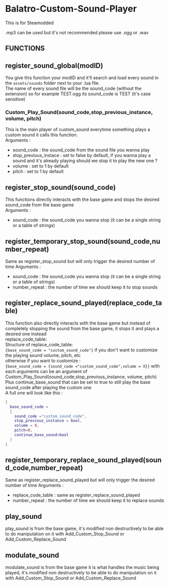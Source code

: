 # Balatro-Custom-Sound-Player

This is for Steamodded

.mp3 can be used but it's not recommended please use .ogg or .wav

## FUNCTIONS

## register_sound_global(modID)
You give this function your modID and it'll search and load every sound in the `assets/sounds` folder next to your .lua file.  
The name of every sound file will be the sound_code (without the extension) so for example TEST.ogg its sound_code is TEST (it's case sensitive)  

### Custom_Play_Sound(sound_code,stop_previous_instance, volume, pitch)
This is the main player of custom_sound everytime something plays a custom sound it calls this function.  
Arguments :
  - sound_code : the sound_code from the sound file you wanna play
  - stop_previous_instace : set to false by default, if you wanna play a sound and it's already playing should we stop it to play the new one ?
  - volume : set to 1 by default
  - pitch : set to 1 by default

## register_stop_sound(sound_code) 
This functions directly interacts with the base game and stops the desired sound_code from the base game  
Arguments :
  - sound_code : the sound_code you wanna stop (it can be a single string or a table of strings)

## register_temporary_stop_sound(sound_code,number_repeat)
Same as register_stop_sound but will only trigger the desired number of time
Arguments :
  - sound_code : the sound_code you wanna stop (it can be a single string or a table of strings)
  - number_repeat : the number of time we should keep it to stop sounds

## register_replace_sound_played(replace_code_table) 
This function also directly interacts with the base game but instead of completely stopping the sound from the base game, it stops it and plays a desired one instead  
replace_code_table:  
Structure of replace_code_table:  
``{base_sound_code = "custom_sound_code"}`` if you don't want to customize the playing sound volume, pitch, etc  
otherwise if you want to customize :  
``{base_sound_code = {sound_code ="custom_sound_code",volume = X}}`` with each arguments can be an argument of Custom_Play_Sound(sound_code,stop_previous_instance, volume, pitch)  
Plus continue_base_sound that can be set to true to still play the base sound_code after playing the custom one    
A full one will look like this :  
```lua
{
  base_sound_code =
  {
    sound_code ="custom_sound_code",
    stop_previous_instance = bool,
    volume = X,
    pitch=X,
    continue_base_sound=bool
  }
}
```

## register_temporary_replace_sound_played(sound_code,number_repeat)
Same as register_replace_sound_played but will only trigger the desired number of time
Arguments :
  - replace_code_table : same as register_replace_sound_played
  - number_repeat : the number of time we should keep it to replace sounds

## play_sound
play_sound is from the base game, it's modified non destructively to be able to do manipulation on it with Add_Custom_Stop_Sound or Add_Custom_Replace_Sound

## modulate_sound
modulate_sound is from the base game it is what handles the music being played, it's modified non destructively to be able to do manipulation on it with Add_Custom_Stop_Sound or Add_Custom_Replace_Sound
